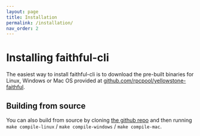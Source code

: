 ```yaml
---
layout: page
title: Installation
permalink: /installation/
nav_order: 2
---
```


# Installing faithful-cli

The easiest way to install faithful-cli is to download the pre-built binaries for Linux, Windows or Mac OS provided at [github.com/rpcpool/yellowstone-faithful](https://github.com/rpcpool/yellowstone-faithful/releases).

## Building from source

You can also build from source by cloning [the github repo](https://github.com/rpcpool/yellowstone-faithful/releases) and then running `make compile-linux` / `make compile-windows` / `make compile-mac`.